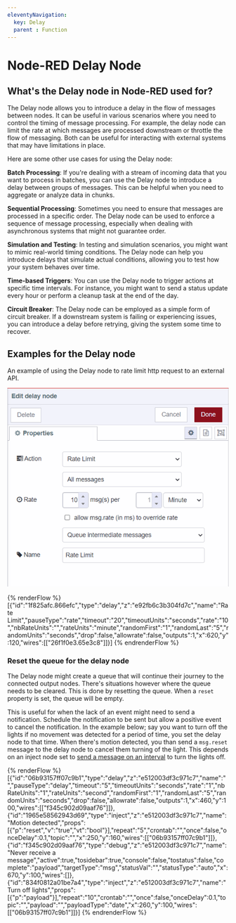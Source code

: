 ```yaml
---
eleventyNavigation:
  key: Delay
  parent : Function
---
```


# Node-RED Delay Node

## What's the Delay node in Node-RED used for?

The Delay node allows you to introduce a delay in the flow of messages between nodes. It can be useful in various scenarios where you need to control the timing of message processing. For example, the delay node can limit the rate at which messages are processed downstream or throttle the flow of messaging. Both can be useful for interacting with external systems that may have limitations in place. 

Here are some other use cases for using the Delay node:

**Batch Processing**: If you're dealing with a stream of incoming data that you want to process in batches, you can use the Delay node to introduce a delay between groups of messages. This can be helpful when you need to aggregate or analyze data in chunks.

**Sequential Processing**: Sometimes you need to ensure that messages are processed in a specific order. The Delay node can be used to enforce a sequence of message processing, especially when dealing with asynchronous systems that might not guarantee order.

**Simulation and Testing**: In testing and simulation scenarios, you might want to mimic real-world timing conditions. The Delay node can help you introduce delays that simulate actual conditions, allowing you to test how your system behaves over time.

**Time-based Triggers**: You can use the Delay node to trigger actions at specific time intervals. For instance, you might want to send a status update every hour or perform a cleanup task at the end of the day.

**Circuit Breaker**: The Delay node can be employed as a simple form of circuit breaker. If a downstream system is failing or experiencing issues, you can introduce a delay before retrying, giving the system some time to recover.


## Examples for the Delay node

An example of using the Delay node to rate limit http request to an external API.

![Delay node properties](../images/delay-node-2.png)

{% renderFlow %}
[{"id":"1f825afc.866efc","type":"delay","z":"e92fb6c3b304fd7c","name":"Rate Limit","pauseType":"rate","timeout":"20","timeoutUnits":"seconds","rate":"10","nbRateUnits":"","rateUnits":"minute","randomFirst":"1","randomLast":"5","randomUnits":"seconds","drop":false,"allowrate":false,"outputs":1,"x":620,"y":120,"wires":[["26f1f0e3.65e3c8"]]}]
{% endrenderFlow %}

### Reset the queue for the delay node

The Delay node might create a queue that will continue their journey to the connected output nodes.
There's situations however where the queue needs to be cleared. This is done by resetting the queue.
When a `reset` property is set, the queue will be empty.

This is useful for when the lack of an event might need to send a notification. Schedule the notification
to be sent but allow a positive event to cancel the notification. In the example below; say you want to turn off the lights if no movement was detected for a period of time, you set the delay node to that time. When there's motion detected, you than send a `msg.reset` message to the delay node to cancel them turning of the light. This depends on an inject node set to [send a message on an interval](/node-red/core-nodes/inject/#run-a-flow-daily-at-midnight) to turn the lights off.

{% renderFlow %}
[{"id":"06b93157ff07c9b1","type":"delay","z":"e512003df3c971c7","name":"","pauseType":"delay","timeout":"5","timeoutUnits":"seconds","rate":"1","nbRateUnits":"1","rateUnits":"second","randomFirst":"1","randomLast":"5","randomUnits":"seconds","drop":false,"allowrate":false,"outputs":1,"x":460,"y":100,"wires":[["f345c902d09aaf76"]]},{"id":"1965e58562943d69","type":"inject","z":"e512003df3c971c7","name":"Motion detected","props":[{"p":"reset","v":"true","vt":"bool"}],"repeat":"5","crontab":"","once":false,"onceDelay":0.1,"topic":"","x":250,"y":160,"wires":[["06b93157ff07c9b1"]]},{"id":"f345c902d09aaf76","type":"debug","z":"e512003df3c971c7","name":"Never receive a message","active":true,"tosidebar":true,"console":false,"tostatus":false,"complete":"payload","targetType":"msg","statusVal":"","statusType":"auto","x":670,"y":100,"wires":[]},{"id":"834f0812a01be7a4","type":"inject","z":"e512003df3c971c7","name":"Turn off lights","props":[{"p":"payload"}],"repeat":"10","crontab":"","once":false,"onceDelay":0.1,"topic":"","payload":"","payloadType":"date","x":260,"y":100,"wires":[["06b93157ff07c9b1"]]}]
{% endrenderFlow %}
